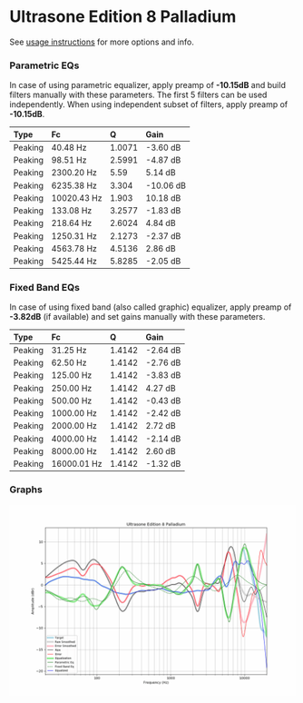 # Ultrasone Edition 8 Palladium
See [usage instructions](https://github.com/jaakkopasanen/AutoEq#usage) for more options and info.

### Parametric EQs
In case of using parametric equalizer, apply preamp of **-10.15dB** and build filters manually
with these parameters. The first 5 filters can be used independently.
When using independent subset of filters, apply preamp of **-10.15dB**.

| Type    | Fc          |      Q | Gain      |
|:--------|:------------|:-------|:----------|
| Peaking | 40.48 Hz    | 1.0071 | -3.60 dB  |
| Peaking | 98.51 Hz    | 2.5991 | -4.87 dB  |
| Peaking | 2300.20 Hz  | 5.59   | 5.14 dB   |
| Peaking | 6235.38 Hz  | 3.304  | -10.06 dB |
| Peaking | 10020.43 Hz | 1.903  | 10.18 dB  |
| Peaking | 133.08 Hz   | 3.2577 | -1.83 dB  |
| Peaking | 218.64 Hz   | 2.6024 | 4.84 dB   |
| Peaking | 1250.31 Hz  | 2.1273 | -2.37 dB  |
| Peaking | 4563.78 Hz  | 4.5136 | 2.86 dB   |
| Peaking | 5425.44 Hz  | 5.8285 | -2.05 dB  |

### Fixed Band EQs
In case of using fixed band (also called graphic) equalizer, apply preamp of **-3.82dB**
(if available) and set gains manually with these parameters.

| Type    | Fc          |      Q | Gain     |
|:--------|:------------|:-------|:---------|
| Peaking | 31.25 Hz    | 1.4142 | -2.64 dB |
| Peaking | 62.50 Hz    | 1.4142 | -2.76 dB |
| Peaking | 125.00 Hz   | 1.4142 | -3.83 dB |
| Peaking | 250.00 Hz   | 1.4142 | 4.27 dB  |
| Peaking | 500.00 Hz   | 1.4142 | -0.43 dB |
| Peaking | 1000.00 Hz  | 1.4142 | -2.42 dB |
| Peaking | 2000.00 Hz  | 1.4142 | 2.72 dB  |
| Peaking | 4000.00 Hz  | 1.4142 | -2.14 dB |
| Peaking | 8000.00 Hz  | 1.4142 | 2.60 dB  |
| Peaking | 16000.01 Hz | 1.4142 | -1.32 dB |

### Graphs
![](./Ultrasone%20Edition%208%20Palladium.png)